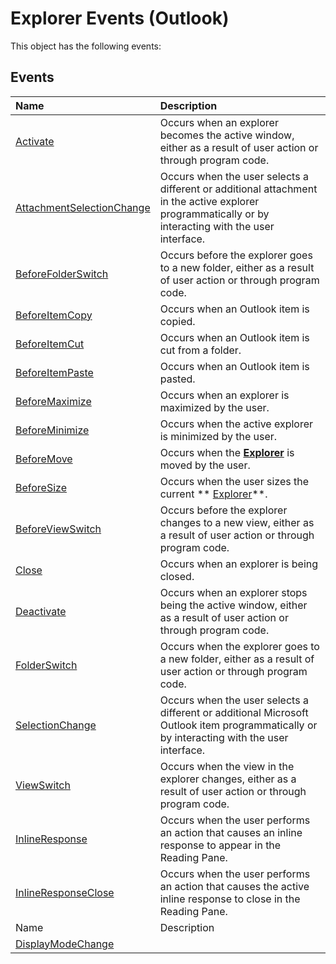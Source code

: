 
# Explorer Events (Outlook)
This object has the following events:

## Events



|**Name**|**Description**|
|:-----|:-----|
| [Activate](8543d347-baf5-cdc9-2366-11c9917e035e.md)|Occurs when an explorer becomes the active window, either as a result of user action or through program code.|
| [AttachmentSelectionChange](9694482b-657c-82d5-9ad6-c1df644795b2.md)|Occurs when the user selects a different or additional attachment in the active explorer programmatically or by interacting with the user interface.|
| [BeforeFolderSwitch](ae65c073-6b4a-ac81-c4ae-691118b19df0.md)|Occurs before the explorer goes to a new folder, either as a result of user action or through program code.|
| [BeforeItemCopy](05ae7be8-5528-5560-f8ce-73f0afbf4cde.md)|Occurs when an Outlook item is copied.|
| [BeforeItemCut](82861e5e-e990-aed9-4134-db9cbe63d47c.md)|Occurs when an Outlook item is cut from a folder.|
| [BeforeItemPaste](a6d43429-5309-4b07-7b0b-68cddd2d7e59.md)|Occurs when an Outlook item is pasted.|
| [BeforeMaximize](4d55aa87-44c6-4660-c2bf-579d3b9dc376.md)|Occurs when an explorer is maximized by the user.|
| [BeforeMinimize](999b2bc3-99de-6dc8-81a2-dd25c8bc71c6.md)|Occurs when the active explorer is minimized by the user.|
| [BeforeMove](bce617d3-3bf8-2a59-ab0a-4ef1e7759c75.md)|Occurs when the  **[Explorer](026591e5-049f-503a-4166-34e6dbc225fb.md)** is moved by the user.|
| [BeforeSize](2df91a98-89e2-82af-acfc-49f8e9f40952.md)|Occurs when the user sizes the current  ** [Explorer](026591e5-049f-503a-4166-34e6dbc225fb.md)**.|
| [BeforeViewSwitch](5b7ac070-ba4d-6fa8-94e5-20370efe7343.md)|Occurs before the explorer changes to a new view, either as a result of user action or through program code. |
| [Close](20586ee0-35b5-02f9-327b-8431f6083cca.md)|Occurs when an explorer is being closed.|
| [Deactivate](7bf07653-3e12-670b-c293-1d51cf30e564.md)|Occurs when an explorer stops being the active window, either as a result of user action or through program code.|
| [FolderSwitch](5dfa1fa3-c381-8e19-0528-d70a6fd63187.md)|Occurs when the explorer goes to a new folder, either as a result of user action or through program code. |
| [SelectionChange](ef0d976f-b9f6-2080-7657-e48d1c64ccb1.md)|Occurs when the user selects a different or additional Microsoft Outlook item programmatically or by interacting with the user interface.|
| [ViewSwitch](ab981f42-d429-ccd7-a25c-142e52683020.md)|Occurs when the view in the explorer changes, either as a result of user action or through program code. |
| [InlineResponse](5dbaddbd-e6cd-4776-b417-c67f51b12812.md)|Occurs when the user performs an action that causes an inline response to appear in the Reading Pane.|
| [InlineResponseClose](ff3f3286-995a-409c-aca5-706290e26252.md)|Occurs when the user performs an action that causes the active inline response to close in the Reading Pane.|
|Name|Description|
| [DisplayModeChange](cee77aad-8905-efed-466e-c2e88cfeeaa2.md)||
